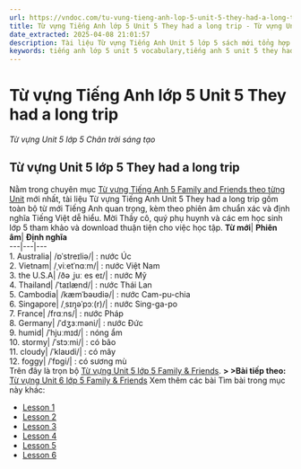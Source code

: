 ```yaml
---
url: https://vndoc.com/tu-vung-tieng-anh-lop-5-unit-5-they-had-a-long-trip-321345
title: Từ vựng Tiếng Anh lớp 5 Unit 5 They had a long trip - Từ vựng Unit 5 lớp 5 Chân trời sáng tạo - VnDoc.com
date_extracted: 2025-04-08 21:01:57
description: Tài liệu Từ vựng Tiếng Anh Unit 5 lớp 5 sách mới tổng hợp toàn bộ từ mới Tiếng Anh quan trọng, kèm theo phiên âm và định nghĩa dễ hiểu, là tài liệu học Từ vựng Tiếng Anh theo từng unit hiệu quả dành cho học sinh lớp 5.
keywords: tiếng anh lớp 5 unit 5 vocabulary,tiếng anh 5 unit 5 they had a long trip,từ vựng tiếng anh lớp 5 unit 5,Từ vựng tiếng anh lớp 5,từ vựng tiếng anh lớp 5 có phiên âm,từ vựng tiếng anh lớp 5 thí điểm,từ vựng tiếng anh lớp 5 chương trình mới,từ vựng tiếng anh lớp 5 theo từng unit,Học từ vựng tiếng Anh,Tài liệu học từ vựng Tiếng Anh,Từ vựng Unit 5 lớp 5 Global Success,Từ mới Unit 5 lớp 5 they had a long trip
---
```


# Từ vựng Tiếng Anh lớp 5 Unit 5 They had a long trip
 _Từ vựng Unit 5 lớp 5 Chân trời sáng tạo_
## Từ vựng Unit 5 lớp 5 They had a long trip
Nằm trong chuyên mục [Từ vựng Tiếng Anh 5 Family and Friends theo từng Unit](<https://vndoc.com/tieng-anh-lop-5-family-friends>) mới nhất, tài liệu Từ vựng Tiếng Anh Unit 5 They had a long trip gồm toàn bộ từ mới Tiếng Anh quan trọng, kèm theo phiên âm chuẩn xác và định nghĩa Tiếng Việt dễ hiểu. Mời Thầy cô, quý phụ huynh và các em học sinh lớp 5 tham khảo và download thuận tiện cho việc học tập.
****Từ mới****| ****Phiên âm****| ****Định nghĩa****  
---|---|---  
1\. Australia| /ɒˈstreɪliə/| : nước Úc  
2\. Vietnam| /ˌviːetˈnɑːm/| : nước Việt Nam  
3\. the U.S.A| /ðə ˌjuː es eɪ/| : nước Mỹ  
4\. Thailand| /ˈtaɪlænd/| : nước Thái Lan  
5\. Cambodia| /kæmˈbəʊdiə/| : nước Cam-pu-chia  
6\. Singapore| /ˌsɪŋəˈpɔː\(r\)/| : nước Sing-ga-po  
7\. France| /frɑːns/| : nước Pháp  
8\. Germany| /ˈdʒɜːməni/| : nước Đức  
9\. humid| /ˈhjuːmɪd/| : nóng ẩm  
10\. stormy| /ˈstɔːmi/| : có bão  
11\. cloudy| /ˈklaʊdi/| : có mây  
12\. foggy| /ˈfɒɡi/| : có sương mù  
Trên đây là trọn bộ [Từ vựng Unit 5 lớp 5 Family & Friends](<https://vndoc.com/tu-vung-tieng-anh-lop-5-unit-5-they-had-a-long-trip-321345>).
**> >Bài tiếp theo:** [Từ vựng Unit 6 lớp 5 Family & Friends](<https://vndoc.com/tu-vung-tieng-anh-lop-5-unit-6-the-ancient-mayans-321871>)
Xem thêm các bài Tìm bài trong mục này khác:
  * [Lesson 1](</family-and-friends-5-national-edition-unit-5-lesson-1-321387>)
  * [Lesson 2](</family-and-friends-5-national-edition-unit-5-lesson-2-321391>)
  * [Lesson 3](</family-and-friends-5-national-edition-unit-5-lesson-3-321409>)
  * [Lesson 4](</family-and-friends-5-national-edition-unit-5-lesson-4-321430>)
  * [Lesson 5](</family-and-friends-5-national-edition-unit-5-lesson-5-321436>)
  * [Lesson 6](</family-and-friends-5-national-edition-unit-5-lesson-6-321500>)

